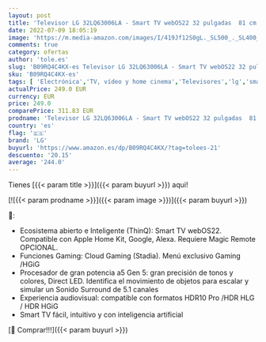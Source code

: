 ```yaml
---
layout: post
title: 'Televisor LG 32LQ63006LA - Smart TV webOS22 32 pulgadas  81 cm  FHD  Procesador de Gran Potencia a5 Gen 5  compatible con formatos HDR 10  HLG  HGiG'
date: 2022-07-09 18:05:19
image: 'https://m.media-amazon.com/images/I/419Jf12S0gL._SL500_._SL400_.jpg'
comments: true
category: ofertas
author: 'tole.es'
slug: 'B09RQ4C4KX-es Televisor LG 32LQ63006LA - Smart TV webOS22 32 pulgadas 81...'
sku: 'B09RQ4C4KX-es'
tags: [ 'Electrónica','TV, vídeo y home cinema','Televisores','lg','smart','televisor','tv','🇪🇸', ]
actualPrice: 249.0 EUR
currency: EUR
price: 249.0
comparePrice: 311.83 EUR
prodname: 'Televisor LG 32LQ63006LA - Smart TV webOS22 32 pulgadas  81 cm  FHD  Procesador de Gran Potencia a5 Gen 5  compatible con formatos HDR 10  HLG  HGiG'
country: 'es'
flag: '🇪🇸'
brand: 'LG'
buyurl: 'https://www.amazon.es/dp/B09RQ4C4KX/?tag=tolees-21'
descuento: '20.15'
average: '244.0'
---
```


Tienes [{{< param title >}}]({{< param buyurl >}}) aqui!

[![{{< param prodname >}}]({{< param image >}})]({{< param buyurl >}})

🔎:

- Ecosistema abierto e Inteligente (ThinQ): Smart TV webOS22. Compatible con Apple Home Kit, Google, Alexa. Requiere Magic Remote OPCIONAL.
- Funciones Gaming: Cloud Gaming (Stadia). Menú exclusivo Gaming /HGiG
- Procesador de gran potencia a5 Gen 5: gran precisión de tonos y colores, Direct LED. Identifica el movimiento de objetos para escalar y simular un Sonido Surround de 5.1 canales
- Experiencia audiovisual: compatible con formatos HDR10 Pro /HDR HLG / HDR HGiG
- Smart TV fácil, intuitivo y con inteligencia artificial

[🛒 Comprar!!!]({{< param buyurl >}})
